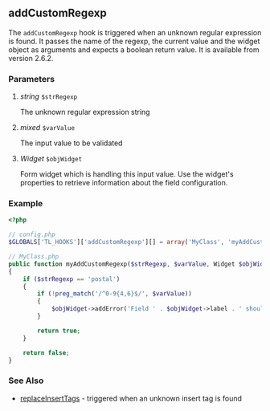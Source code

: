 addCustomRegexp
---------------

The `addCustomRegexp` hook is triggered when an unknown regular expression is found. It passes the name of the regexp, the current value and the widget object as arguments and expects a boolean return value. It is available from version 2.6.2.


### Parameters ###

1. *string* `$strRegexp`

	The unknown regular expression string

2. *mixed* `$varValue`

	The input value to be validated

3. *Widget* `$objWidget`

	Form widget which is handling this input value.
	Use the widget's properties to retrieve information about the field configuration.


### Example ###

```php
<?php

// config.php
$GLOBALS['TL_HOOKS']['addCustomRegexp'][] = array('MyClass', 'myAddCustomRegexp');

// MyClass.php
public function myAddCustomRegexp($strRegexp, $varValue, Widget $objWidget)
{
    if ($strRegexp == 'postal')
    {
        if (!preg_match('/^0-9{4,6}$/', $varValue))
        {
            $objWidget->addError('Field ' . $objWidget->label . ' should be a postal code.');
        }

        return true;
    }

    return false;
}
```


### See Also ###

- [replaceInsertTags](replaceInsertTags.md) - triggered when an unknown insert tag is found
